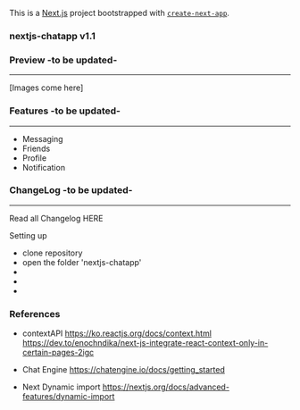 This is a [Next.js](https://nextjs.org/) project bootstrapped with [`create-next-app`](https://github.com/vercel/next.js/tree/canary/packages/create-next-app).

### nextjs-chatapp v1.1

### Preview -to be updated-

---

[Images come here]

### Features -to be updated-

---

- Messaging
- Friends
- Profile
- Notification

### ChangeLog -to be updated-

---

Read all Changelog HERE

Setting up

- clone repository
- open the folder 'nextjs-chatapp'
-
-
-
### References

- contextAPI
  https://ko.reactjs.org/docs/context.html
  https://dev.to/enochndika/next-js-integrate-react-context-only-in-certain-pages-2igc

- Chat Engine
  https://chatengine.io/docs/getting_started

- Next Dynamic import
  https://nextjs.org/docs/advanced-features/dynamic-import

